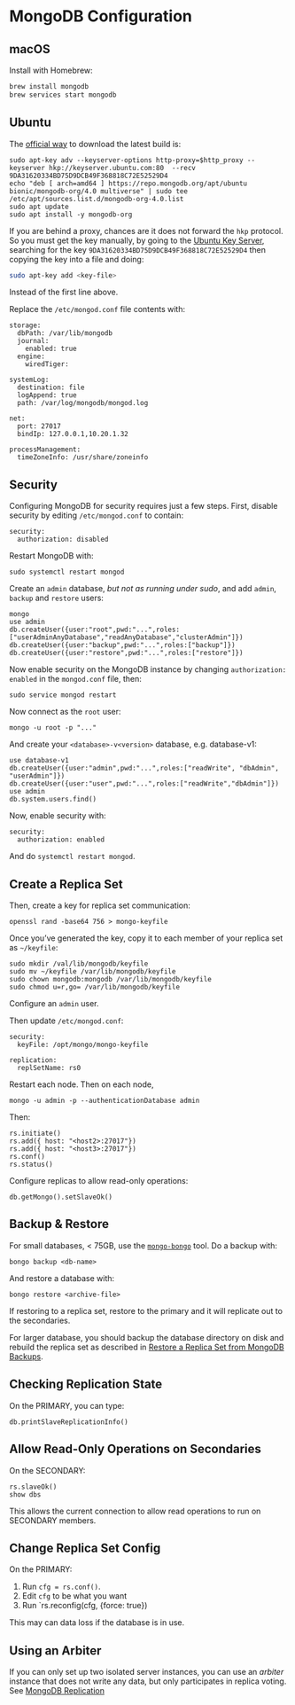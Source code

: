 # MongoDB Configuration

## macOS

Install with Homebrew:

```bash
brew install mongodb
brew services start mongodb
```

## Ubuntu

The [official way](https://docs.mongodb.com/manual/tutorial/install-mongodb-on-ubuntu/) to download the latest build is:

```
sudo apt-key adv --keyserver-options http-proxy=$http_proxy --keyserver hkp://keyserver.ubuntu.com:80  --recv 9DA31620334BD75D9DCB49F368818C72E52529D4
echo "deb [ arch=amd64 ] https://repo.mongodb.org/apt/ubuntu bionic/mongodb-org/4.0 multiverse" | sudo tee /etc/apt/sources.list.d/mongodb-org-4.0.list
sudo apt update
sudo apt install -y mongodb-org
```

If you are behind a proxy, chances are it does not forward the `hkp` protocol. So you must get the key manually, by going to the [Ubuntu Key Server](http://keyserver.ubuntu.com), searching for the key `9DA31620334BD75D9DCB49F368818C72E52529D4` then copying the key into a file and doing:

```bash
sudo apt-key add <key-file>
```

Instead of the first line above.

Replace the `/etc/mongod.conf` file contents with:

```
storage:
  dbPath: /var/lib/mongodb
  journal:
    enabled: true
  engine:
    wiredTiger:

systemLog:
  destination: file
  logAppend: true
  path: /var/log/mongodb/mongod.log

net:
  port: 27017
  bindIp: 127.0.0.1,10.20.1.32

processManagement:
  timeZoneInfo: /usr/share/zoneinfo
```

## Security

Configuring MongoDB for security requires just a few steps. First, disable security by editing `/etc/mongod.conf` to contain:

```
security:
  authorization: disabled
```

Restart MongoDB with:

```
sudo systemctl restart mongod
```

Create an `admin` database, _but not as running under sudo_, and add `admin`, `backup` and `restore` users:

```
mongo
use admin
db.createUser({user:"root",pwd:"...",roles:["userAdminAnyDatabase","readAnyDatabase","clusterAdmin"]})
db.createUser({user:"backup",pwd:"...",roles:["backup"]})
db.createUser({user:"restore",pwd:"...",roles:["restore"]})
```

Now enable security on the MongoDB instance by changing `authorization: enabled` in the `mongod.conf` file, then:

    sudo service mongod restart

Now connect as the `root` user:

    mongo -u root -p "..."

And create your `<database>-v<version>` database, e.g. database-v1:

    use database-v1
    db.createUser({user:"admin",pwd:"...",roles:["readWrite", "dbAdmin", "userAdmin"]})
    db.createUser({user:"user",pwd:"...",roles:["readWrite","dbAdmin"]})
    use admin
    db.system.users.find()

Now, enable security with:

```
security:
  authorization: enabled
```

And do `systemctl restart mongod`.

## Create a Replica Set

Then, create a key for replica set communication:

```
openssl rand -base64 756 > mongo-keyfile
```

Once you’ve generated the key, copy it to each member of your replica set as `~/keyfile`:

```
sudo mkdir /val/lib/mongodb/keyfile
sudo mv ~/keyfile /var/lib/mongodb/keyfile
sudo chown mongodb:mongodb /var/lib/mongodb/keyfile
sudo chmod u=r,go= /var/lib/mongodb/keyfile
```

Configure an `admin` user.

Then update `/etc/mongod.conf`:

```
security:
  keyFile: /opt/mongo/mongo-keyfile

replication:
  replSetName: rs0
```

Restart each node. Then on each node,

```
mongo -u admin -p --authenticationDatabase admin
```

Then:

```
rs.initiate()
rs.add({ host: "<host2>:27017"})
rs.add({ host: "<host3>:27017"})
rs.conf()
rs.status()
```

Configure replicas to allow read-only operations:

```
db.getMongo().setSlaveOk()
```

## Backup & Restore

For small databases, < 75GB, use the [`mongo-bongo`](https://www.npmjs.com/package/mongo-bongo) tool. Do a backup with:

```
bongo backup <db-name>
```

And restore a database with:

```
bongo restore <archive-file>
```

If restoring to a replica set, restore to the primary and it will replicate out to the secondaries.

For larger database, you should backup the database directory on disk and rebuild the replica set as described in [Restore a Replica Set from MongoDB Backups](https://docs.mongodb.com/manual/tutorial/restore-replica-set-from-backup/).

## Checking Replication State

On the PRIMARY, you can type:

```
db.printSlaveReplicationInfo()
```

## Allow Read-Only Operations on Secondaries

On the SECONDARY:

```
rs.slaveOk()
show dbs
```

This allows the current connection to allow read operations to run on SECONDARY members.

## Change Replica Set Config

On the PRIMARY:

1. Run `cfg = rs.conf()`.
2. Edit `cfg` to be what you want
3. Run `rs.reconfig(cfg, {force: true})

This may can data loss if the database is in use.

## Using an Arbiter

If you can only set up two isolated server instances, you can use an _arbiter_ instance that does not write any data, but only participates in replica voting. See [MongoDB Replication](https://docs.mongodb.com/manual/replication/)